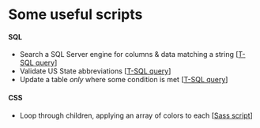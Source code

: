 # Some useful scripts

#### SQL
* Search a SQL Server engine for columns & data matching a string [[T-SQL query](https://github.com/delafields/Helpers/blob/master/SQL/search-sqlserver-engine.sql)]
* Validate US State abbreviations [[T-SQL query](https://github.com/delafields/Helpers/blob/master/SQL/state-in-US.sql)]
* Update a table *only* where some condition is met [[T-SQL query](https://github.com/delafields/Helpers/blob/master/SQL/update-where.sql)]

#### CSS
* Loop through children, applying an array of colors to each [[Sass script](https://github.com/delafields/Helpers/blob/master/CSS/loop-children.sass)]